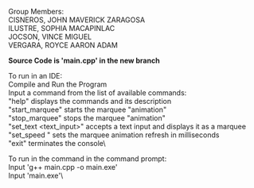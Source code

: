 Group Members: \
CISNEROS, JOHN MAVERICK ZARAGOSA\
ILUSTRE, SOPHIA MACAPINLAC\
JOCSON, VINCE MIGUEL\
VERGARA, ROYCE AARON ADAM

<b> Source Code is 'main.cpp' in the new branch </b>

To run in an IDE:\
Compile and Run the Program\
Input a command from the list of available commands:\
"help" displays the commands and its description\
"start_marquee" starts the marquee "animation"\
"stop_marquee" stops the marquee "animation"\
"set_text <text_input>" accepts a text input and displays it as a marquee\
"set_speed <milliseconds>" sets the marquee animation refresh in milliseconds\
"exit" terminates the console\

To run in the command in the command prompt:\
Input 'g++ main.cpp -o main.exe'\
Input 'main.exe'\
